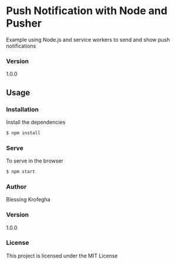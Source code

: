 # Push Notification with Node and Pusher

Example using Node.js and service workers to send and show push notifications

### Version
1.0.0

## Usage

### Installation

Install the dependencies

```sh
$ npm install
```

### Serve
To serve in the browser

```sh
$ npm start
```


### Author

Blessing Krofegha

### Version

1.0.0

### License

This project is licensed under the MIT License